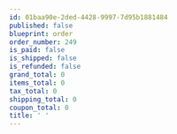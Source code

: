 ```yaml
---
id: 01baa90e-2ded-4428-9997-7d95b1881484
published: false
blueprint: order
order_number: 249
is_paid: false
is_shipped: false
is_refunded: false
grand_total: 0
items_total: 0
tax_total: 0
shipping_total: 0
coupon_total: 0
title: ' '
---
```

